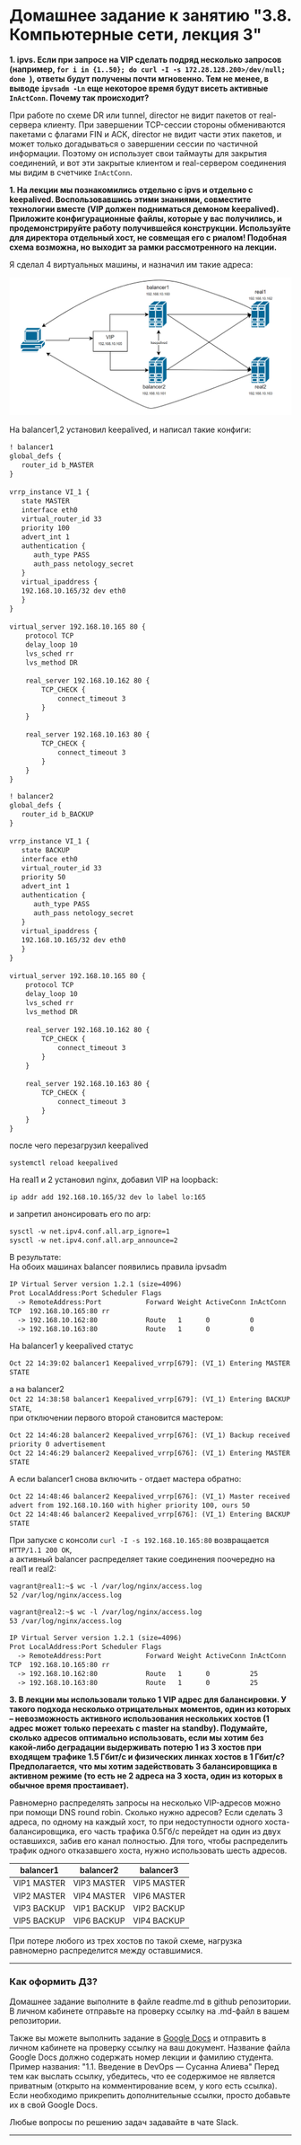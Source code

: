 # Домашнее задание к занятию "3.8. Компьютерные сети, лекция 3"

**1. ipvs. Если при запросе на VIP сделать подряд несколько запросов (например, `for i in {1..50}; do curl -I -s 172.28.128.200>/dev/null; done `), ответы будут получены почти мгновенно. Тем не менее, в выводе `ipvsadm -Ln` еще некоторое время будут висеть активные `InActConn`. Почему так происходит?**

При работе по схеме DR или tunnel, director не видит пакетов от real-сервера клиенту. При завершении TCP-сессии стороны обмениваются пакетами с флагами FIN и ACK, director не видит части этих пакетов, и может только догадываться о завершении сессии по частичной информации. Поэтому он использует свои таймауты для закрытия соединений, и вот эти закрытые клиентом и real-сервером соединения мы видим в счетчике `InActConn`.  

**1. На лекции мы познакомились отдельно с ipvs и отдельно с keepalived. Воспользовавшись этими знаниями, совместите технологии вместе (VIP должен подниматься демоном keepalived). Приложите конфигурационные файлы, которые у вас получились, и продемонстрируйте работу получившейся конструкции. Используйте для директора отдельный хост, не совмещая его с риалом! Подобная схема возможна, но выходит за рамки рассмотренного на лекции.**

Я сделал 4 виртуальных машины, и назначил им такие адреса:  

![схема сети](22.10.2021_16.11.15_REC.png)  

На balancer1,2 установил keepalived, и написал такие конфиги:  
```buildoutcfg
! balancer1  
global_defs {
   router_id b_MASTER
}

vrrp_instance VI_1 {
   state MASTER
   interface eth0
   virtual_router_id 33
   priority 100
   advert_int 1
   authentication {
      auth_type PASS
      auth_pass netology_secret
   }
   virtual_ipaddress {
   192.168.10.165/32 dev eth0
   }
}

virtual_server 192.168.10.165 80 {
    protocol TCP
    delay_loop 10
    lvs_sched rr
    lvs_method DR

    real_server 192.168.10.162 80 {
        TCP_CHECK {
            connect_timeout 3
        }
    }

    real_server 192.168.10.163 80 {
        TCP_CHECK {
            connect_timeout 3
        }
    }
}

```  
  
```buildoutcfg
! balancer2  
global_defs {
   router_id b_BACKUP
}

vrrp_instance VI_1 {
   state BACKUP
   interface eth0
   virtual_router_id 33
   priority 50
   advert_int 1
   authentication {
      auth_type PASS
      auth_pass netology_secret
   }
   virtual_ipaddress {
   192.168.10.165/32 dev eth0
   }
}

virtual_server 192.168.10.165 80 {
    protocol TCP
    delay_loop 10
    lvs_sched rr
    lvs_method DR

    real_server 192.168.10.162 80 {
        TCP_CHECK {
            connect_timeout 3
        }
    }

    real_server 192.168.10.163 80 {
        TCP_CHECK {
            connect_timeout 3
        }
    }
}

```
после чего перезагрузил keepalived  
```
systemctl reload keepalived
```  

На real1 и 2 установил nginx, добавил VIP на loopback:  
```
ip addr add 192.168.10.165/32 dev lo label lo:165
```
и запретил анонсировать его по arp:  
```
sysctl -w net.ipv4.conf.all.arp_ignore=1  
sysctl -w net.ipv4.conf.all.arp_announce=2
```

В результате:  
На обоих машинах balancer появились правила ipvsadm  
```
IP Virtual Server version 1.2.1 (size=4096)
Prot LocalAddress:Port Scheduler Flags
  -> RemoteAddress:Port           Forward Weight ActiveConn InActConn
TCP  192.168.10.165:80 rr
  -> 192.168.10.162:80            Route   1      0          0
  -> 192.168.10.163:80            Route   1      0          0
```  
На balancer1 у keepalived статус  
```
Oct 22 14:39:02 balancer1 Keepalived_vrrp[679]: (VI_1) Entering MASTER STATE
```
а на balancer2  
```Oct 22 14:38:58 balancer1 Keepalived_vrrp[679]: (VI_1) Entering BACKUP STATE```,  
при отключении первого второй становится мастером:  
```
Oct 22 14:46:28 balancer2 Keepalived_vrrp[676]: (VI_1) Backup received priority 0 advertisement
Oct 22 14:46:29 balancer2 Keepalived_vrrp[676]: (VI_1) Entering MASTER STATE
```  
А если balancer1 снова включить - отдает мастера обратно:  
```
Oct 22 14:48:46 balancer2 Keepalived_vrrp[676]: (VI_1) Master received advert from 192.168.10.160 with higher priority 100, ours 50
Oct 22 14:48:46 balancer2 Keepalived_vrrp[676]: (VI_1) Entering BACKUP STATE
```  
При запуске с консоли ```curl -I -s 192.168.10.165:80``` возвращается ```HTTP/1.1 200 OK```,  
а активный balancer распределяет такие соединения поочередно на real1 и real2:  
```
vagrant@real1:~$ wc -l /var/log/nginx/access.log
52 /var/log/nginx/access.log
```  
```
vagrant@real2:~$ wc -l /var/log/nginx/access.log
53 /var/log/nginx/access.log
```  
```vagrant@balancer1:~$ sudo ipvsadm -Ln
IP Virtual Server version 1.2.1 (size=4096)
Prot LocalAddress:Port Scheduler Flags
  -> RemoteAddress:Port           Forward Weight ActiveConn InActConn
TCP  192.168.10.165:80 rr
  -> 192.168.10.162:80            Route   1      0          25
  -> 192.168.10.163:80            Route   1      0          25
```

**3. В лекции мы использовали только 1 VIP адрес для балансировки. У такого подхода несколько отрицательных моментов, один из которых – невозможность активного использования нескольких хостов (1 адрес может только переехать с master на standby). Подумайте, сколько адресов оптимально использовать, если мы хотим без какой-либо деградации выдерживать потерю 1 из 3 хостов при входящем трафике 1.5 Гбит/с и физических линках хостов в 1 Гбит/с? Предполагается, что мы хотим задействовать 3 балансировщика в активном режиме (то есть не 2 адреса на 3 хоста, один из которых в обычное время простаивает).**  


Равномерно распределять запросы на несколько VIP-адресов можно при помощи DNS round robin. Сколько нужно адресов? Если сделать 3 адреса, по одному на каждый хост, то при недоступности одного хоста-балансировщика, его часть трафика 0.5Гб/с перейдет на один из двух оставшихся, забив его канал полностью. Для того, чтобы распределить трафик одного отказавшего хоста, нужно использовать шесть адресов.  

| balancer1   | balancer2   | balancer3   |
|-------------|-------------|-------------|
| VIP1 MASTER | VIP3 MASTER | VIP5 MASTER |
| VIP2 MASTER | VIP4 MASTER | VIP6 MASTER |
| VIP3 BACKUP | VIP1 BACKUP | VIP2 BACKUP |  
| VIP5 BACKUP | VIP6 BACKUP | VIP4 BACKUP |  

При потере любого из трех хостов по такой схеме, нагрузка равномерно распределится между оставшимися.  

 
---

### Как оформить ДЗ?

Домашнее задание выполните в файле readme.md в github репозитории. В личном кабинете отправьте на проверку ссылку на .md-файл в вашем репозитории.

Также вы можете выполнить задание в [Google Docs](https://docs.google.com/document/u/0/?tgif=d) и отправить в личном кабинете на проверку ссылку на ваш документ.
Название файла Google Docs должно содержать номер лекции и фамилию студента. Пример названия: "1.1. Введение в DevOps — Сусанна Алиева"
Перед тем как выслать ссылку, убедитесь, что ее содержимое не является приватным (открыто на комментирование всем, у кого есть ссылка). 
Если необходимо прикрепить дополнительные ссылки, просто добавьте их в свой Google Docs.

Любые вопросы по решению задач задавайте в чате Slack.

---
